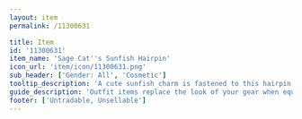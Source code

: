 ```yaml
---
layout: item
permalink: /11300631

title: Item
id: '11300631'
item_name: 'Sage Cat''s Sunfish Hairpin'
icon_url: 'item/icon/11300631.png'
sub_header: ['Gender: All', 'Cosmetic']
tooltip_description: 'A cute sunfish charm is fastened to this hairpin designed by the Sage Cat.'
guide_description: 'Outfit items replace the look of your gear when equipped.'
footer: ['Untradable, Unsellable']
---
```

